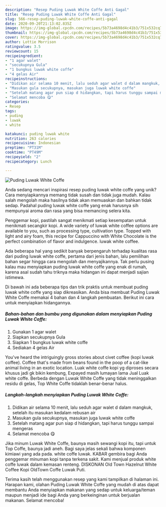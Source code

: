 ```yaml
---
description: "Resep Puding Luwak White Coffe Anti Gagal"
title: "Resep Puding Luwak White Coffe Anti Gagal"
slug: 566-resep-puding-luwak-white-coffe-anti-gagal
date: 2020-09-20T21:13:02.835Z
image: https://img-global.cpcdn.com/recipes/5b73a4698d4c41b3/751x532cq70/puding-luwak-white-coffe-foto-resep-utama.jpg
thumbnail: https://img-global.cpcdn.com/recipes/5b73a4698d4c41b3/751x532cq70/puding-luwak-white-coffe-foto-resep-utama.jpg
cover: https://img-global.cpcdn.com/recipes/5b73a4698d4c41b3/751x532cq70/puding-luwak-white-coffe-foto-resep-utama.jpg
author: Lottie Morrison
ratingvalue: 3.5
reviewcount: 15
recipeingredient:
- "1 agar walet"
- "secukupnya Gula"
- "1 bungkus luwak white coffe"
- "4 gelas Air"
recipeinstructions:
- "Didikan air selama 10 menit, lalu seduh agar walet d dalam mangkuk, setelah itu masukan kedalam rebusan air"
- "Masukan gula secukupnya, masukan juga luwak white coffe"
- "Setelah matang agar pun siap d hidangkan, tapi harus tunggu sampai mengeras"
- "Selamat mencoba 😋"
categories:
- Resep
tags:
- puding
- luwak
- white

katakunci: puding luwak white 
nutrition: 263 calories
recipecuisine: Indonesian
preptime: "PT31M"
cooktime: "PT49M"
recipeyield: "2"
recipecategory: Lunch

---
```



![Puding Luwak White Coffe](https://img-global.cpcdn.com/recipes/5b73a4698d4c41b3/751x532cq70/puding-luwak-white-coffe-foto-resep-utama.jpg)

Anda sedang mencari inspirasi resep puding luwak white coffe yang unik? Cara menyiapkannya memang tidak susah dan tidak juga mudah. Kalau salah mengolah maka hasilnya tidak akan memuaskan dan bahkan tidak sedap. Padahal puding luwak white coffe yang enak harusnya sih mempunyai aroma dan rasa yang bisa memancing selera kita.

Penggemar kopi, pastilah sangat menikmati setiap kesempatan untuk menikmati secangkir kopi. A wide variety of luwak white coffee options are available to you, such as processing type, cultivation type. Topped with light and airy foam, this recipe for Cappuccino with White Chocolate is the perfect combination of flavor and indulgence. luwak white coffee.

Ada beberapa hal yang sedikit banyak berpengaruh terhadap kualitas rasa dari puding luwak white coffe, pertama dari jenis bahan, lalu pemilihan bahan segar hingga cara mengolah dan menyajikannya. Tak perlu pusing kalau mau menyiapkan puding luwak white coffe yang enak di rumah, karena asal sudah tahu triknya maka hidangan ini dapat menjadi sajian istimewa.


Di bawah ini ada beberapa tips dan trik praktis untuk membuat puding luwak white coffe yang siap dikreasikan. Anda bisa membuat Puding Luwak White Coffe memakai 4 bahan dan 4 langkah pembuatan. Berikut ini cara untuk menyiapkan hidangannya.

<!--inarticleads1-->

##### Bahan-bahan dan bumbu yang digunakan dalam menyiapkan Puding Luwak White Coffe:

1. Gunakan 1 agar walet
1. Siapkan secukupnya Gula
1. Siapkan 1 bungkus luwak white coffe
1. Sediakan 4 gelas Air


You&#39;ve heard the intriguingly gross stories about civet coffee (kopi luwak coffee). Coffee that&#39;s made from beans found in the poop of a cat-like animal living in an exotic location. Luak white coffe kopi yg diproses secara khusus jadi gk bikin kembung, Expayed masih lumayan lama Jual Luak white coffe. Berbeda dengan Luwak White Coffe yang tidak meninggalkan residu di gelas, Top White Coffe tidaklah benar-benar halus. 

<!--inarticleads2-->

##### Langkah-langkah menyiapkan Puding Luwak White Coffe:

1. Didikan air selama 10 menit, lalu seduh agar walet d dalam mangkuk, setelah itu masukan kedalam rebusan air
1. Masukan gula secukupnya, masukan juga luwak white coffe
1. Setelah matang agar pun siap d hidangkan, tapi harus tunggu sampai mengeras
1. Selamat mencoba 😋


Jika minum Luwak White Coffe, baunya masih sewangi kopi itu, tapi untuk Top Coffe, baunya jadi aneh. Bagi saya jelas sekali bahwa komponen kimiawi yang ada pada. white coffe luwak. KABAR gembira bagi Anda penggemar minuman kopi tanpa terkena sakit. Kami menjual produk white coffe luwak dalam kemasan renteng. DISKONAN Old Town Hazelnut White Coffee Kopi OldTown Coffe Luwak Puti. 

Terima kasih telah menggunakan resep yang kami tampilkan di halaman ini. Harapan kami, olahan Puding Luwak White Coffe yang mudah di atas dapat membantu Anda menyiapkan makanan yang sedap untuk keluarga/teman maupun menjadi ide bagi Anda yang berkeinginan untuk berjualan makanan. Selamat mencoba!
